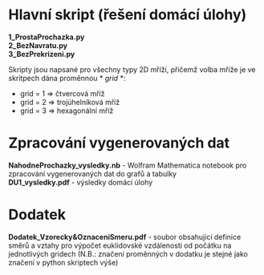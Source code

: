 # Hlavní skript (řešení domácí úlohy)
**1_ProstaProchazka.py** <br/>
**2_BezNavratu.py** <br/>
**3_BezPrekrizeni.py** <br/>

Skripty jsou napsané pro všechny typy 2D mříží, přičemž volba mříže je ve skritpech dána proměnnou * *grid* *:  <br/>
* grid = 1 => čtvercová mříž
* grid = 2 => trojúhelníková mříž
* grid = 3 => hexagonální mříž

# Zpracování vygenerovaných dat
**NahodneProchazky_vysledky.nb** - Wolfram Mathematica notebook pro zpracování vygenerovaných dat do grafů a tabulky <br/>
**DU1_vysledky.pdf** - výsledky domácí úlohy

# Dodatek
**Dodatek_Vzorecky&OznaceniSmeru.pdf** - soubor obsahující definice směrů a vztahy pro výpočet euklidovské vzdálenosti od počátku na jednotlivých gridech (N.B.: značení proměnných v dodatku je stejné jako značení v python skriptech výše)
